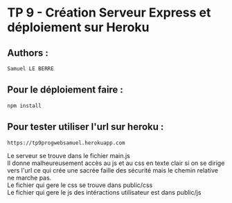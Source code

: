 # TP 9 - Création Serveur Express et déploiement sur Heroku
## Authors :
    Samuel LE BERRE
## Pour le déploiement faire :
    npm install

## Pour tester utiliser l'url sur heroku :
    https://tp9progwebsamuel.herokuapp.com

Le serveur se trouve dans le fichier main.js<br>
    Il donne malheureusement accès au js et au css en texte clair si on se dirige vers l'url ce qui crée une sacrée faille des
    sécurité mais le chemin relative ne marche pas. <br>
Le fichier qui gere le css se trouve dans public/css<br>
Le fichier qui gere le js des intéractions utilisateur est dans public/js
